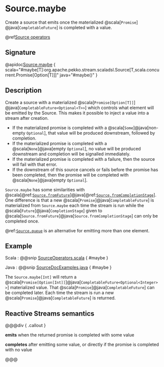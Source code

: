 # Source.maybe

Create a source that emits once the materialized @scala[`Promise`] @java[`CompletableFuture`] is completed with a value.

@ref[Source operators](../index.md#source-operators)

## Signature

@apidoc[Source.maybe](Source$) { scala="#maybe[T]:org.apache.pekko.stream.scaladsl.Source[T,scala.concurrent.Promise[Option[T]]]" java="#maybe()" }


## Description

Create a source with a materialized @scala[`Promise[Option[T]]`] @java[`CompletableFuture<Optional<T>>`] which
controls what element will be emitted by the Source. This makes it possible to inject a value into a stream
after creation.

* If the materialized promise is completed with a @scala[`Some`]@java[non-empty `Optional`],
  that value will be produced downstream, followed by completion.
* If the materialized promise is completed with a @scala[`None`]@java[empty `Optional`],
  no value will be produced downstream and completion will be signalled immediately.
* If the materialized promise is completed with a failure, then the source will fail with that error.
* If the downstream of this source cancels or fails before the promise has been completed, then the promise will be completed
  with @scala[`None`]@java[empty `Optional`].

`Source.maybe` has some similarities with @scala[@ref:[`Source.fromFuture`](fromFuture.md)]@java[@ref:[`Source.fromCompletionStage`](fromCompletionStage.md)].
One difference is that a new @scala[`Promise`]@java[`CompletableFuture`] is materialized from `Source.maybe` each time
the stream is run while the @scala[`Future`]@java[`CompletionStage`] given to 
@scala[`Source.fromFuture`]@java[`Source.fromCompletionStage`] can only be completed once.

@ref:[`Source.queue`](queue.md) is an alternative for emitting more than one element. 

## Example

Scala
:   @@snip [SourceOperators.scala](/akka-docs/src/test/scala/docs/stream/operators/SourceOperators.scala) { #maybe }

Java
:   @@snip [SourceDocExamples.java](/akka-docs/src/test/java/jdocs/stream/operators/SourceDocExamples.java) { #maybe }

The `Source.maybe[Int]` will return a @scala[`Promise[Option[Int]]`]@java[`CompletableFuture<Optional<Integer>>`]
materialized value. That @scala[`Promise`]@java[`CompletableFuture`] can be completed later. Each time the stream
is run a new @scala[`Promise`]@java[`CompletableFuture`] is returned. 

## Reactive Streams semantics

@@@div { .callout }

**emits** when the returned promise is completed with some value

**completes** after emitting some value, or directly if the promise is completed with no value

@@@

